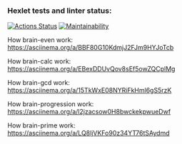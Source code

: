 ### Hexlet tests and linter status:
[![Actions Status](https://github.com/AleksandrPiatin/python-project-49/workflows/hexlet-check/badge.svg)](https://github.com/AleksandrPiatin/python-project-49/actions)
[![Maintainability](https://api.codeclimate.com/v1/badges/abbf392010af36394380/maintainability)](https://codeclimate.com/github/AleksandrPiatin/python-project-49/maintainability)

How brain-even work: https://asciinema.org/a/BBF80G10KdmjJ2FJm9HYJoTcb

How brain-calc work: https://asciinema.org/a/EBexDDUvQov8sEf5owZQCplMg

How brain-gcd work: https://asciinema.org/a/15TkWxE08NYRiFkHml6gS5rzK

How brain-progression work: https://asciinema.org/a/l2jzacsow0H8bwckekpwueDwf

How brain-prime work: https://asciinema.org/a/LQ8ljVKFo90z34YT76tSAydmd